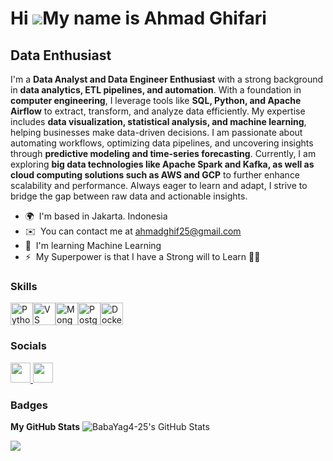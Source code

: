 Hi ![](https://user-images.githubusercontent.com/18350557/176309783-0785949b-9127-417c-8b55-ab5a4333674e.gif)My name is Ahmad Ghifari
=====================================================================================================================================

Data Enthusiast
---------------

I'm a **Data Analyst and Data Engineer Enthusiast** with a strong background in **data analytics, ETL pipelines, and automation**. With a foundation in **computer engineering**, I leverage tools like **SQL, Python, and Apache Airflow** to extract, transform, and analyze data efficiently. My expertise includes **data visualization, statistical analysis, and machine learning**, helping businesses make data-driven decisions. I am passionate about automating workflows, optimizing data pipelines, and uncovering insights through **predictive modeling and time-series forecasting**. Currently, I am exploring **big data technologies like Apache Spark and Kafka, as well as cloud computing solutions such as AWS and GCP** to further enhance scalability and performance. Always eager to learn and adapt, I strive to bridge the gap between raw data and actionable insights.

* 🌍  I'm based in Jakarta. Indonesia
* ✉️  You can contact me at [ahmadghif25@gmail.com](mailto:ahmadghif25@gmail.com)
* 🧠  I'm learning Machine Learning
* ⚡  My Superpower is that I have a Strong will to Learn 🐱‍🏍

### Skills


<p align="left">
<a href="https://www.python.org/" target="_blank" rel="noreferrer"><img src="https://raw.githubusercontent.com/danielcranney/readme-generator/main/public/icons/skills/python-colored.svg" width="36" height="36" alt="Python" /></a><a href="https://code.visualstudio.com/" target="_blank" rel="noreferrer"><img src="https://raw.githubusercontent.com/danielcranney/readme-generator/main/public/icons/skills/visualstudiocode.svg" width="36" height="36" alt="VS Code" /></a><a href="https://www.mongodb.com/" target="_blank" rel="noreferrer"><img src="https://raw.githubusercontent.com/danielcranney/readme-generator/main/public/icons/skills/mongodb-colored.svg" width="36" height="36" alt="MongoDB" /></a><a href="https://www.postgresql.org/" target="_blank" rel="noreferrer"><img src="https://raw.githubusercontent.com/danielcranney/readme-generator/main/public/icons/skills/postgresql-colored.svg" width="36" height="36" alt="PostgreSQL" /></a><a href="https://www.docker.com/" target="_blank" rel="noreferrer"><img src="https://raw.githubusercontent.com/danielcranney/readme-generator/main/public/icons/skills/docker-colored.svg" width="36" height="36" alt="Docker" /></a>
</p>


### Socials


<p align="left"> <a href="https://www.github.com/BabaYag4-25" target="_blank" rel="noreferrer"> <picture> <source media="(prefers-color-scheme: dark)" srcset="https://raw.githubusercontent.com/danielcranney/readme-generator/main/public/icons/socials/github-dark.svg" /> <source media="(prefers-color-scheme: light)" srcset="https://raw.githubusercontent.com/danielcranney/readme-generator/main/public/icons/socials/github.svg" /> <img src="https://raw.githubusercontent.com/danielcranney/readme-generator/main/public/icons/socials/github.svg" width="32" height="32" /> </picture> </a> <a href="https://www.linkedin.com/in/ahmadghifari25" target="_blank" rel="noreferrer"> <picture> <source media="(prefers-color-scheme: dark)" srcset="https://raw.githubusercontent.com/danielcranney/readme-generator/main/public/icons/socials/linkedin-dark.svg" /> <source media="(prefers-color-scheme: light)" srcset="https://raw.githubusercontent.com/danielcranney/readme-generator/main/public/icons/socials/linkedin.svg" /> <img src="https://raw.githubusercontent.com/danielcranney/readme-generator/main/public/icons/socials/linkedin.svg" width="32" height="32" /> </picture> </a></p>

### Badges

<b>My GitHub Stats</b>
![BabaYag4-25's GitHub Stats](https://github-readme-stats.vercel.app/api?username=BabaYag4-25&show_icons=true&count_private=true&title_color=ef4444&text_color=ffffff&icon_color=ef4444&bg_color=1c1917&hide_border=true)

<a href="http://www.github.com/BabaYag4-25"><img src="https://github-readme-streak-stats.herokuapp.com/?user=BabaYag4-25&stroke=ffffff&background=1c1917&ring=ef4444&fire=ef4444&currStreakNum=ffffff&currStreakLabel=ef4444&sideNums=ffffff&sideLabels=ffffff&dates=ffffff&hide_border=true" /></a>
